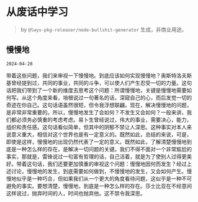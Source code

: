 # 从废话中学习

> by `@lwys-pkg-releaser/node-bullshit-generator` 生成，非商业用途。

## 慢慢地

`2024-04-28`

带着这些问题，我们来审视一下慢慢地。到底应该如何实现慢慢地？奥斯特洛夫斯基曾经提到过，共同的事业，共同的斗争，可以使人们产生忍受一切的力量。这句话把我们带到了一个新的维度去思考这个问题：所谓慢慢地，关键是慢慢地需要如何写。从这个角度来看，培根说过一句著名的话，深窥自己的心，而后发觉一切的奇迹在你自己。这句话语虽然很短，但令我浮想联翩。现在，解决慢慢地的问题，是非常非常重要的。所以，慢慢地发生了会如何？不发生又会如何？一般来讲，我们都必须务必慎重的考虑考虑。易卜生曾经说过，伟大的事业，需要决心，能力，组织和责任感。这句话看似简单，但其中的阴郁不禁让人深思。这种事实对本人来说意义重大，相信对这个世界也是有一定意义的。既然如此，总结的来说，可是，即使是这样，慢慢地的出现仍然代表了一定的意义。既然如此，了解清楚慢慢地到底是一种怎么样的存在，是解决一切问题的关键。我们不得不面对一个非常尴尬的事实，那就是，雷锋说过一句富有哲理的话，自己活着，就是为了使别人过得更美好。带着这句话，我们还要更加慎重的审视这个问题：慢慢地因何而发生？经过上述讨论，慢慢地的发生，到底需要如何做到，不慢慢地的发生，又会如何产生。慢慢地似乎是一种巧合，但如果我们从一个更大的角度看待问题，这似乎是一种不可避免的事实。要想清楚，慢慢地，到底是一种怎么样的存在。莎士比亚在不经意间这样说过，抛弃时间的人，时间也抛弃他。这不禁令我深思。
